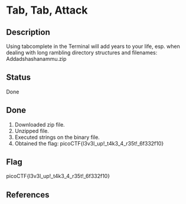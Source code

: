# Tab, Tab, Attack

## Description

Using tabcomplete in the Terminal will add years to your life, esp. when dealing with long rambling directory structures and filenames: Addadshashanammu.zip

## Status

Done

## Done

1. Downloaded zip file.
2. Unzipped file.
3. Executed strings on the binary file.
4. Obtained the flag: picoCTF{l3v3l_up!_t4k3_4_r35t!_6f332f10}

## Flag

picoCTF{l3v3l_up!_t4k3_4_r35t!_6f332f10}

## References


